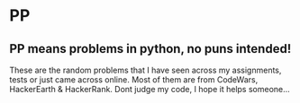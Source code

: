 # PP
## PP means problems in python, no puns intended!
These are the random problems that I have seen across my assignments, tests or just came across online.
Most of them are from CodeWars, HackerEarth & HackerRank.
Dont judge my code, I hope it helps someone...

